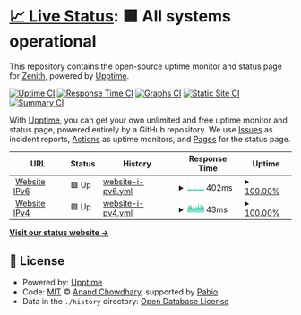 # [📈 Live Status](https://uptime.ipv4.army): <!--live status--> **🟩 All systems operational**

This repository contains the open-source uptime monitor and status page for [Zenith](https://ipv4.army), powered by [Upptime](https://github.com/upptime/upptime).

[![Uptime CI](https://github.com/wont-stream/uptime/workflows/Uptime%20CI/badge.svg)](https://github.com/wont-stream/uptime/actions?query=workflow%3A%22Uptime+CI%22)
[![Response Time CI](https://github.com/wont-stream/uptime/workflows/Response%20Time%20CI/badge.svg)](https://github.com/wont-stream/uptime/actions?query=workflow%3A%22Response+Time+CI%22)
[![Graphs CI](https://github.com/wont-stream/uptime/workflows/Graphs%20CI/badge.svg)](https://github.com/wont-stream/uptime/actions?query=workflow%3A%22Graphs+CI%22)
[![Static Site CI](https://github.com/wont-stream/uptime/workflows/Static%20Site%20CI/badge.svg)](https://github.com/wont-stream/uptime/actions?query=workflow%3A%22Static+Site+CI%22)
[![Summary CI](https://github.com/wont-stream/uptime/workflows/Summary%20CI/badge.svg)](https://github.com/wont-stream/uptime/actions?query=workflow%3A%22Summary+CI%22)

With [Upptime](https://upptime.js.org), you can get your own unlimited and free uptime monitor and status page, powered entirely by a GitHub repository. We use [Issues](https://github.com/wont-stream/uptime/issues) as incident reports, [Actions](https://github.com/wont-stream/uptime/actions) as uptime monitors, and [Pages](https://uptime.ipv4.army) for the status page.

<!--start: status pages-->
<!-- This summary is generated by Upptime (https://github.com/upptime/upptime) -->
<!-- Do not edit this manually, your changes will be overwritten -->
<!-- prettier-ignore -->
| URL | Status | History | Response Time | Uptime |
| --- | ------ | ------- | ------------- | ------ |
| <img alt="" src="https://icons.duckduckgo.com/ip3/ipv4.army.ico" height="13"> [Website IPv6](https://ipv4.army) | 🟩 Up | [website-i-pv6.yml](https://github.com/wont-stream/uptime/commits/HEAD/history/website-i-pv6.yml) | <details><summary><img alt="Response time graph" src="./graphs/website-i-pv6/response-time-week.png" height="20"> 402ms</summary><br><a href="https://wont-stream.github.io/uptime/history/website-i-pv6"><img alt="Response time 407" src="https://img.shields.io/endpoint?url=https%3A%2F%2Fraw.githubusercontent.com%2Fwont-stream%2Fuptime%2FHEAD%2Fapi%2Fwebsite-i-pv6%2Fresponse-time.json"></a><br><a href="https://wont-stream.github.io/uptime/history/website-i-pv6"><img alt="24-hour response time 384" src="https://img.shields.io/endpoint?url=https%3A%2F%2Fraw.githubusercontent.com%2Fwont-stream%2Fuptime%2FHEAD%2Fapi%2Fwebsite-i-pv6%2Fresponse-time-day.json"></a><br><a href="https://wont-stream.github.io/uptime/history/website-i-pv6"><img alt="7-day response time 402" src="https://img.shields.io/endpoint?url=https%3A%2F%2Fraw.githubusercontent.com%2Fwont-stream%2Fuptime%2FHEAD%2Fapi%2Fwebsite-i-pv6%2Fresponse-time-week.json"></a><br><a href="https://wont-stream.github.io/uptime/history/website-i-pv6"><img alt="30-day response time 407" src="https://img.shields.io/endpoint?url=https%3A%2F%2Fraw.githubusercontent.com%2Fwont-stream%2Fuptime%2FHEAD%2Fapi%2Fwebsite-i-pv6%2Fresponse-time-month.json"></a><br><a href="https://wont-stream.github.io/uptime/history/website-i-pv6"><img alt="1-year response time 407" src="https://img.shields.io/endpoint?url=https%3A%2F%2Fraw.githubusercontent.com%2Fwont-stream%2Fuptime%2FHEAD%2Fapi%2Fwebsite-i-pv6%2Fresponse-time-year.json"></a></details> | <details><summary><a href="https://wont-stream.github.io/uptime/history/website-i-pv6">100.00%</a></summary><a href="https://wont-stream.github.io/uptime/history/website-i-pv6"><img alt="All-time uptime 100.00%" src="https://img.shields.io/endpoint?url=https%3A%2F%2Fraw.githubusercontent.com%2Fwont-stream%2Fuptime%2FHEAD%2Fapi%2Fwebsite-i-pv6%2Fuptime.json"></a><br><a href="https://wont-stream.github.io/uptime/history/website-i-pv6"><img alt="24-hour uptime 100.00%" src="https://img.shields.io/endpoint?url=https%3A%2F%2Fraw.githubusercontent.com%2Fwont-stream%2Fuptime%2FHEAD%2Fapi%2Fwebsite-i-pv6%2Fuptime-day.json"></a><br><a href="https://wont-stream.github.io/uptime/history/website-i-pv6"><img alt="7-day uptime 100.00%" src="https://img.shields.io/endpoint?url=https%3A%2F%2Fraw.githubusercontent.com%2Fwont-stream%2Fuptime%2FHEAD%2Fapi%2Fwebsite-i-pv6%2Fuptime-week.json"></a><br><a href="https://wont-stream.github.io/uptime/history/website-i-pv6"><img alt="30-day uptime 100.00%" src="https://img.shields.io/endpoint?url=https%3A%2F%2Fraw.githubusercontent.com%2Fwont-stream%2Fuptime%2FHEAD%2Fapi%2Fwebsite-i-pv6%2Fuptime-month.json"></a><br><a href="https://wont-stream.github.io/uptime/history/website-i-pv6"><img alt="1-year uptime 100.00%" src="https://img.shields.io/endpoint?url=https%3A%2F%2Fraw.githubusercontent.com%2Fwont-stream%2Fuptime%2FHEAD%2Fapi%2Fwebsite-i-pv6%2Fuptime-year.json"></a></details>
| <img alt="" src="https://icons.duckduckgo.com/ip3/ipv4.army.ico" height="13"> [Website IPv4](https://ipv4.army) | 🟩 Up | [website-i-pv4.yml](https://github.com/wont-stream/uptime/commits/HEAD/history/website-i-pv4.yml) | <details><summary><img alt="Response time graph" src="./graphs/website-i-pv4/response-time-week.png" height="20"> 43ms</summary><br><a href="https://wont-stream.github.io/uptime/history/website-i-pv4"><img alt="Response time 44" src="https://img.shields.io/endpoint?url=https%3A%2F%2Fraw.githubusercontent.com%2Fwont-stream%2Fuptime%2FHEAD%2Fapi%2Fwebsite-i-pv4%2Fresponse-time.json"></a><br><a href="https://wont-stream.github.io/uptime/history/website-i-pv4"><img alt="24-hour response time 43" src="https://img.shields.io/endpoint?url=https%3A%2F%2Fraw.githubusercontent.com%2Fwont-stream%2Fuptime%2FHEAD%2Fapi%2Fwebsite-i-pv4%2Fresponse-time-day.json"></a><br><a href="https://wont-stream.github.io/uptime/history/website-i-pv4"><img alt="7-day response time 43" src="https://img.shields.io/endpoint?url=https%3A%2F%2Fraw.githubusercontent.com%2Fwont-stream%2Fuptime%2FHEAD%2Fapi%2Fwebsite-i-pv4%2Fresponse-time-week.json"></a><br><a href="https://wont-stream.github.io/uptime/history/website-i-pv4"><img alt="30-day response time 44" src="https://img.shields.io/endpoint?url=https%3A%2F%2Fraw.githubusercontent.com%2Fwont-stream%2Fuptime%2FHEAD%2Fapi%2Fwebsite-i-pv4%2Fresponse-time-month.json"></a><br><a href="https://wont-stream.github.io/uptime/history/website-i-pv4"><img alt="1-year response time 44" src="https://img.shields.io/endpoint?url=https%3A%2F%2Fraw.githubusercontent.com%2Fwont-stream%2Fuptime%2FHEAD%2Fapi%2Fwebsite-i-pv4%2Fresponse-time-year.json"></a></details> | <details><summary><a href="https://wont-stream.github.io/uptime/history/website-i-pv4">100.00%</a></summary><a href="https://wont-stream.github.io/uptime/history/website-i-pv4"><img alt="All-time uptime 100.00%" src="https://img.shields.io/endpoint?url=https%3A%2F%2Fraw.githubusercontent.com%2Fwont-stream%2Fuptime%2FHEAD%2Fapi%2Fwebsite-i-pv4%2Fuptime.json"></a><br><a href="https://wont-stream.github.io/uptime/history/website-i-pv4"><img alt="24-hour uptime 100.00%" src="https://img.shields.io/endpoint?url=https%3A%2F%2Fraw.githubusercontent.com%2Fwont-stream%2Fuptime%2FHEAD%2Fapi%2Fwebsite-i-pv4%2Fuptime-day.json"></a><br><a href="https://wont-stream.github.io/uptime/history/website-i-pv4"><img alt="7-day uptime 100.00%" src="https://img.shields.io/endpoint?url=https%3A%2F%2Fraw.githubusercontent.com%2Fwont-stream%2Fuptime%2FHEAD%2Fapi%2Fwebsite-i-pv4%2Fuptime-week.json"></a><br><a href="https://wont-stream.github.io/uptime/history/website-i-pv4"><img alt="30-day uptime 100.00%" src="https://img.shields.io/endpoint?url=https%3A%2F%2Fraw.githubusercontent.com%2Fwont-stream%2Fuptime%2FHEAD%2Fapi%2Fwebsite-i-pv4%2Fuptime-month.json"></a><br><a href="https://wont-stream.github.io/uptime/history/website-i-pv4"><img alt="1-year uptime 100.00%" src="https://img.shields.io/endpoint?url=https%3A%2F%2Fraw.githubusercontent.com%2Fwont-stream%2Fuptime%2FHEAD%2Fapi%2Fwebsite-i-pv4%2Fuptime-year.json"></a></details>

<!--end: status pages-->

[**Visit our status website →**](https://uptime.ipv4.army)

## 📄 License

- Powered by: [Upptime](https://github.com/upptime/upptime)
- Code: [MIT](./LICENSE) © [Anand Chowdhary](https://anandchowdhary.com), supported by [Pabio](https://pabio.com)
- Data in the `./history` directory: [Open Database License](https://opendatacommons.org/licenses/odbl/1-0/)
